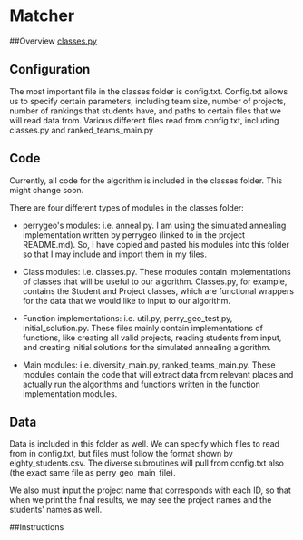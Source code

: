 Matcher
==================

##Overview
[classes.py](https://github.com/cornelltech/company-projects-matcher/blob/master/matcher/src/classes/classes.py)

Configuration
--------------
The most important file in the classes folder is config.txt. Config.txt allows us to specify certain parameters, including team size, number of projects, number of rankings that students have, and paths to certain files that we will read data from. Various different files read from config.txt, including classes.py and ranked_teams_main.py

Code
-----

Currently, all code for the algorithm is included in the classes folder. This might change soon.

There are four different types of modules in the classes folder:

* perrygeo's modules: i.e. anneal.py. I am using the simulated annealing implementation written by perrygeo (linked to in the project README.md). So, I have copied and pasted his modules into this folder so that I may include and import them in my files.

* Class modules: i.e. classes.py. These modules contain implementations of classes that will be useful to our algorithm. Classes.py, for example, contains the Student and Project classes, which are functional wrappers for the data that we would like to input to our algorithm.

* Function implementations: i.e. util.py, perry_geo_test.py, initial_solution.py. These files mainly contain implementations of functions, like creating all valid projects, reading students from input, and creating initial solutions for the simulated annealing algorithm.

* Main modules: i.e. diversity_main.py, ranked_teams_main.py. These modules contain the code that will extract data from relevant places and actually run the algorithms and functions written in the function implementation modules.


Data
-----

Data is included in this folder as well. We can specify which files to read from in config.txt, but files must follow the format shown by eighty_students.csv. The diverse subroutines will pull from config.txt also (the exact same file as perry_geo_main_file). 

We also must input the project name that corresponds with each ID, so that when we print the final results, we may see the project names and the students' names as well.

##Instructions